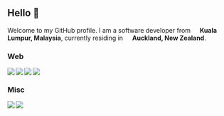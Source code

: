 ## Hello 👋
Welcome to my GitHub profile. I am a software developer from <img src="https://hatscripts.github.io/circle-flags/flags/my.svg" width="13"> **Kuala Lumpur, Malaysia**, currently residing in <img src="https://hatscripts.github.io/circle-flags/flags/nz.svg" width="13"> **Auckland, New Zealand**.

### Web

<a href="https://github.com/rafiazman/they-starred-in">
  <img align="left" src="https://github-readme-stats.vercel.app/api/pin/?username=rafiazman&repo=they-starred-in" />
</a>

<a href="https://github.com/rafiazman/triptime-web">
  <img align="left" src="https://github-readme-stats.vercel.app/api/pin/?username=rafiazman&repo=triptime-web" />
</a>

<a href="https://github.com/rafiazman/triptime-api">
  <img align="left" src="https://github-readme-stats.vercel.app/api/pin/?username=rafiazman&repo=triptime-api" />
</a>

<a href="https://github.com/rafiazman/notinoti">
  <img src="https://github-readme-stats.vercel.app/api/pin/?username=rafiazman&repo=notinoti" />
</a>

### Misc
<a href="https://github.com/rafiazman/jaccardSimilarityCalculator">
  <img align="left" src="https://github-readme-stats.vercel.app/api/pin/?username=rafiazman&repo=jaccardSimilarityCalculator" />
</a>

<a href="https://github.com/rafiazman/lockmate">
  <img src="https://github-readme-stats.vercel.app/api/pin/?username=rafiazman&repo=lockmate" />
</a>
